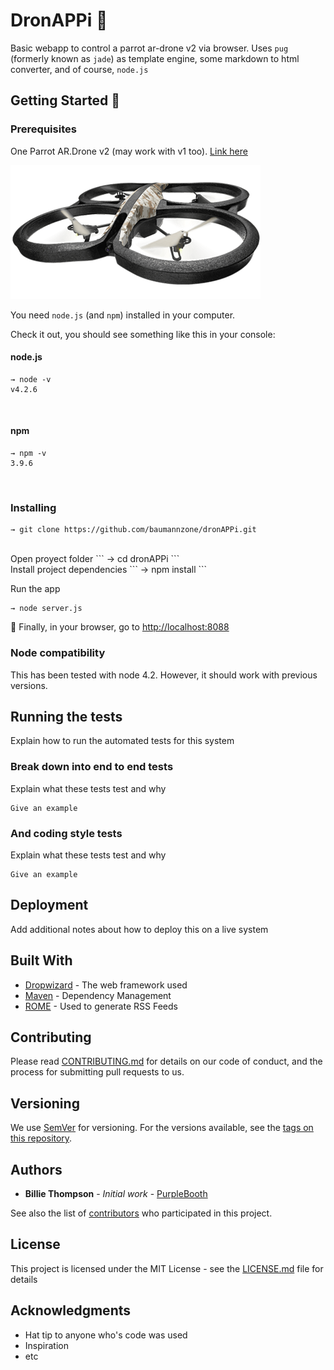 # DronAPPi :rocket:

Basic webapp to control a parrot ar-drone v2 via browser. Uses `pug` (formerly known as `jade`) as template engine, 
some markdown to html converter, and of course, `node.js`

## Getting Started :triangular_flag_on_post:

### Prerequisites

One Parrot AR.Drone v2 (may work with v1 too). [Link here](https://www.parrot.com/us/drones/parrot-ardrone-20-elite-edition#parrot-ardrone-20-elite-edition-details "ar-drone") 

![Img](public/assets/img/drone-logo.png)

You need `node.js` (and `npm`) installed in your computer.

Check it out, you should see something like this in your console:
#### node.js
```
→ node -v
v4.2.6
```

<br>

#### npm
```
→ npm -v
3.9.6
```
  
<br>

### Installing

```
→ git clone https://github.com/baumannzone/dronAPPi.git
```

<br>
Open proyect folder 
```
→ cd dronAPPi
```

<br>
Install project dependencies
```
→ npm install
```
<br>


Run the app
```
→ node server.js
```

:triangular_flag_on_post: Finally, in your browser, go to [http://localhost:8088](http://localhost:8088) 

### Node compatibility

This has been tested with node 4.2. 
However, it should work with previous versions.

## Running the tests

Explain how to run the automated tests for this system

### Break down into end to end tests

Explain what these tests test and why

```
Give an example
```

### And coding style tests

Explain what these tests test and why

```
Give an example
```

## Deployment

Add additional notes about how to deploy this on a live system

## Built With

* [Dropwizard](http://www.dropwizard.io/1.0.2/docs/) - The web framework used
* [Maven](https://maven.apache.org/) - Dependency Management
* [ROME](https://rometools.github.io/rome/) - Used to generate RSS Feeds

## Contributing

Please read [CONTRIBUTING.md](https://gist.github.com/PurpleBooth/b24679402957c63ec426) for details on our code of conduct, and the process for submitting pull requests to us.

## Versioning

We use [SemVer](http://semver.org/) for versioning. For the versions available, see the [tags on this repository](https://github.com/your/project/tags). 

## Authors

* **Billie Thompson** - *Initial work* - [PurpleBooth](https://github.com/PurpleBooth)

See also the list of [contributors](https://github.com/your/project/contributors) who participated in this project.

## License

This project is licensed under the MIT License - see the [LICENSE.md](LICENSE.md) file for details

## Acknowledgments

* Hat tip to anyone who's code was used
* Inspiration
* etc
